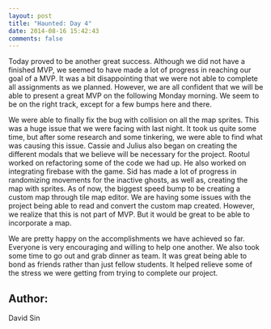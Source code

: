 ```yaml
---
layout: post
title: "Haunted: Day 4"
date: 2014-08-16 15:42:43
comments: false
---
```


Today proved to be another great success. Although we did not have a finished MVP, we seemed to have made a lot of progress in reaching our goal of a MVP. It was a bit disappointing that we were not able to complete all assignments as we planned. However, we are all confident that we will be able to present a great MVP on the following Monday morning. We seem to be on the right track, except for a few bumps here and there.

We were able to finally fix the bug with collision on all the map sprites. This was a huge issue that we were facing with last night. It took us quite some time, but after some research and some tinkering, we were able to find what was causing this issue. Cassie and Julius also began on creating the different modals that we believe will be necessary for the project. Rootul worked on refactoring some of the code we had up. He also worked on integrating firebase with the game. Sid has made a lot of progress in randomizing movements for the inactive ghosts, as well as, creating the map with sprites. As of now, the biggest speed bump to be creating a custom map through tile map editor. We are having some issues with the project being able to read and convert the custom map created. However, we realize that this is not part of MVP. But it would be great to be able to incorporate a map.

We are pretty happy on the accomplishments we have achieved so far. Everyone is very encouraging and willing to help one another. We also took some time to go out and grab dinner as team. It was great being able to bond as friends rather than just fellow students. It helped relieve some of the stress we were getting from trying to complete our project.

## Author:

David Sin